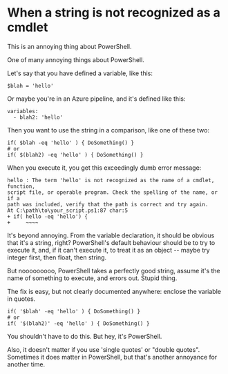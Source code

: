 # When a string is not recognized as a cmdlet

This is an annoying thing about PowerShell.

One of many annoying things about PowerShell.

Let's say that you have defined a variable, like this:
```
$blah = 'hello'
```

Or maybe you're in an Azure pipeline, and it's defined like this:
```
variables:
  - blah2: 'hello'
```

Then you want to use the string in a comparison, like one of these two:
```
if( $blah -eq 'hello' ) { DoSomething() }
# or
if( $(blah2) -eq 'hello' ) { DoSomething() }
```

When you execute it, you get this exceedingly dumb error message:
```
hello : The term 'hello' is not recognized as the name of a cmdlet, function,
script file, or operable program. Check the spelling of the name, or if a 
path was included, verify that the path is correct and try again.
At C:\path\to\your_script.ps1:87 char:5
+ if( hello -eq 'hello') {
+     ~~~~
```

It's beyond annoying. From the variable declaration, it should be obvious
that it's a string, right? PowerShell's default behaviour should be to 
try to execute it, and, if it can't execute it, to treat it as an object --
maybe try integer first, then float, then string. 

But nooooooooo, PowerShell takes a perfectly good string, assume it's the
name of something to execute, and errors out. Stupid thing.

The fix is easy, but not clearly documented anywhere: enclose the variable
in quotes.
```
if( '$blah' -eq 'hello' ) { DoSomething() }
# or
if( '$(blah2)' -eq 'hello' ) { DoSomething() }
```

You shouldn't have to do this. But hey, it's PowerShell.

Also, it doesn't matter if you use 'single quotes' or "double quotes". 
Sometimes it does matter in PowerShell, but that's another annoyance
for another time.

